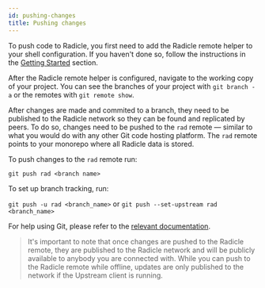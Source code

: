 ```yaml
---
id: pushing-changes
title: Pushing changes
---
```


To push code to Radicle, you first need to add the Radicle remote helper to your
shell configuration. If you haven't done so, follow the instructions in the
[Getting Started][gs] section.

After the Radicle remote helper is configured, navigate to the working copy of
your project. You can see the branches of your project with `git branch -a` or
the remotes with `git remote show`. 

After changes are made and commited to a branch, they need to be published to
the Radicle network so they can be found and replicated by peers. To do so,
changes need to be pushed to the `rad` remote — similar to what you would do
with any other Git code hosting platform. The `rad` remote points to your
monorepo where all Radicle data is stored.

To push changes to the `rad` remote run:

`git push rad <branch name>`

To set up branch tracking, run:

`git push -u rad <branch_name>` or `git push --set-upstream rad <branch_name>`

For help using Git, please refer to the [relevant documentation][rd].

<blockquote>
It's important to note that once changes are pushed to the Radicle remote, they
are published to the Radicle network and will be publicly available to anybody
you are connected with. While you can push to the Radicle remote while offline,
updates are only published to the network if the Upstream client is running.
</blockquote>

[br]: understanding-radicle/glossary.md/#branch
[ch]: understanding-radicle/glossary.md/#checkout
[fo]: understanding-radicle/how-it-works.md/#following
[go]: understanding-radicle/how-it-works.md/#gossip
[gs]: getting-started.md/#configuring-your-system
[pn]: understanding-radicle/glossary.md/#project-name
[ri]: understanding-radicle/glossary.md/#project-id
[re]: understanding-radicle/glossary.md/#remote

[id]: /img/radicle-id-seed-node.png
[ps]: /img/peer-switcher.png
[sb]: /img/search-bar.png

[rd]: https://git-scm.com/doc
